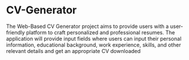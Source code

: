 # CV-Generator
The Web-Based CV Generator project aims to provide users with a user-friendly platform to craft personalized and professional resumes. The application will provide input fields where users can input their personal information, educational background, work experience, skills, and other relevant details and get an appropriate CV downloaded 
